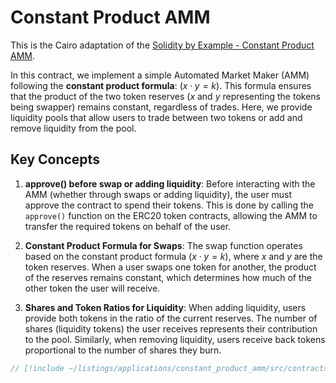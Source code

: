 # Constant Product AMM

This is the Cairo adaptation of the 
[Solidity by Example - Constant Product AMM](https://solidity-by-example.org/defi/constant-product-amm/).

In this contract, we implement a simple Automated Market Maker (AMM) following
the **constant product formula**: $( x \cdot y = k )$. This formula ensures
that the product of the two token reserves ($x$ and $y$ representing the tokens
being swapper) remains constant, regardless of trades. Here, we provide
liquidity pools that allow users to trade between two tokens or add and remove
liquidity from the pool.

## Key Concepts

1. **approve() before swap or adding liquidity**:
   Before interacting with the AMM (whether through swaps or adding liquidity),
   the user must approve the contract to spend their tokens. This is done by
   calling the `approve()` function on the ERC20 token contracts, allowing the
   AMM to transfer the required tokens on behalf of the user.

2. **Constant Product Formula for Swaps**:
   The swap function operates based on the constant product formula $( x \cdot
   y = k )$, where $x$ and $y$ are the token reserves. When a user swaps one
   token for another, the product of the reserves remains constant, which
   determines how much of the other token the user will receive.

3. **Shares and Token Ratios for Liquidity**:
   When adding liquidity, users provide both tokens in the ratio of the current
   reserves. The number of shares (liquidity tokens) the user receives
   represents their contribution to the pool. Similarly, when removing
   liquidity, users receive back tokens proportional to the number of shares
   they burn.

```rust
// [!include ~/listings/applications/constant_product_amm/src/contracts.cairo:ConstantProductAmmContract]
```
